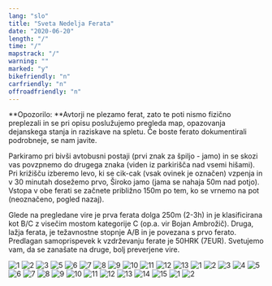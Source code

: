 ```yaml
---
lang: "slo"
title: "Sveta Nedelja Ferata"
date: "2020-06-20"
length: "/"
time: "/"
mapstrack: "/"
warning: ""
marked: "y"
bikefriendly: "n"
carfriendly: "n"
offroadfriendly: "n"
---
```


**Opozorilo: **Avtorji ne plezamo ferat, zato te poti nismo fizično preplezali in se pri opisu poslužujemo pregleda map, opazovanja dejanskega stanja in raziskave na spletu. Če boste ferato dokumentirali podrobneje, se nam javite.

Parkiramo pri bivši avtobusni postaji (prvi znak za špiljo - jamo) in se skozi vas povzpnemo do drugega znaka (viden iz parkirišča nad vsemi hišami). Pri križišču izberemo levo, ki se cik-cak (vsak ovinek je označen) vzpenja in v 30 minutah dosežemo prvo, Široko jamo (jama se nahaja 50m nad potjo). Vstopa v obe ferati se začnete približno 150m po tem, ko se vrnemo na pot (neoznačeno, pogled nazaj).

Glede na pregledane vire je prva ferata dolga 250m (2-3h) in je klasificirana kot B/C z visečim mostom kategorije C (op.a. vir Bojan Ambrožič). Druga, lažja ferata, je težavnostne stopnje A/B in je povezana s prvo ferato. Predlagan samoprispevek k vzdrževanju ferate je 50HRK (7EUR). Svetujemo vam, da se zanašate na druge, bolj preverjene vire.

![1](../images/nedelja-village/1.jpg)
![2](../images/nedelja-village/2.jpg)
![3](../images/nedelja-village/3.jpg)
![5](../images/nedelja-village/5.jpg)
![6](../images/nedelja-village/6.jpg)
![7](../images/nedelja-village/7.jpg)
![8](../images/nedelja-village/8.jpg)
![9](../images/nedelja-village/9.jpg)
![10](../images/nedelja-village/10.jpg)
![11](../images/nedelja-village/11.jpg)
![12](../images/nedelja-village/12.jpg)
![13](../images/nedelja-village/13.jpg)
![1](../images/nedelja-village-ferata1/1.jpg)
![2](../images/nedelja-village-ferata1/2.jpg)
![3](../images/nedelja-village-ferata1/3.jpg)
![4](../images/nedelja-village-ferata1/4.jpg)
![5](../images/nedelja-village-ferata1/5.jpg)
![6](../images/nedelja-village-ferata1/6.jpg)
![7](../images/nedelja-village-ferata1/7.jpg)
![8](../images/nedelja-village-ferata1/8.jpg)
![9](../images/nedelja-village-ferata1/9.jpg)
![10](../images/nedelja-village-ferata1/10.jpg)
![11](../images/nedelja-village-ferata1/11.jpg)
![12](../images/nedelja-village-ferata1/12.jpg)
![13](../images/nedelja-village-ferata1/13.jpg)
![14](../images/nedelja-village-ferata1/14.jpg)
![15](../images/nedelja-village-ferata1/15.jpg)
![1](../images/via-ferata1-fcrossroads/1.jpg)
![2](../images/via-ferata1-fcrossroads/2.jpg)
